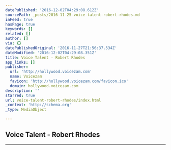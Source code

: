 ```yaml
---
datePublished: '2016-12-02T04:29:08.612Z'
sourcePath: _posts/2016-11-25-voice-talent-robert-rhodes.md
inFeed: true
hasPage: true
keywords: []
related: []
author: []
via: {}
datePublishedOriginal: '2016-11-27T21:56:37.534Z'
dateModified: '2016-12-02T04:29:08.351Z'
title: Voice Talent - Robert Rhodes
app_links: []
publisher:
  url: 'http://hollywood.voicezam.com'
  name: Voicezam
  favicon: 'http://hollywood.voicezam.com/favicon.ico'
  domain: hollywood.voicezam.com
description: ''
starred: true
url: voice-talent-robert-rhodes/index.html
_context: 'http://schema.org'
_type: MediaObject

---
```

<article style=""><h1>Voice Talent - Robert Rhodes</h1></article>

---